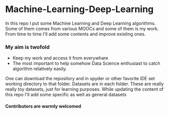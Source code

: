 # Machine-Learning-Deep-Learning
In this repo I put some Machine Learning and Deep Learning algorithms.
Some of them comes from various MOOCs and some of them is my work.
From time to time I'll add some contents and improve existing ones.

### My aim is twofold
* Keep my work and access it from everywhare
* The most important to help somehow Data Science enthusiast to catch algorithm relatively easily.

One can download the repository and in spyder or other favorite IDE set working directory to that folder. 
Datasets are in each folder. These are really really toy datasets, just for learning purposes. While updating the content
of this repo I'll add some specific as well as general datasets


#### Contributors are warmly welcomed
